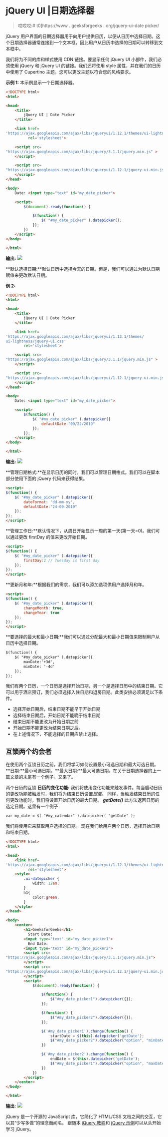 # jQuery UI |日期选择器

> 哎哎哎:# t0]https://www . geeksforgeeks . org/jquery-ui-date picker/

jQuery 用户界面的日期选择器用于向用户提供日历，以便从日历中选择日期。这个日期选择器通常连接到一个文本框，因此用户从日历中选择的日期可以转移到文本框中。

我们将为不同的库和样式使用 CDN 链接。要显示任何 jQuery UI 小部件，我们必须使用 jQuery 和 jQuery UI 的链接。我们还将使用 style 属性，并在我们的日历中使用了 Cupertino 主题。您可以更改主题以符合您的风格要求。

> <link href="’https://ajax.googleapis.com/ajax/libs/jqueryui/1.12.1/themes/ui-lightness/jquery-ui.css’" rel="’stylesheet’">

**示例 1:** 本示例显示一个日期选择器。

```html
<!DOCTYPE html>
<html>

<head>
    <title>
        jQuery UI | Date Picker
    </title>

    <link href=
'https://ajax.googleapis.com/ajax/libs/jqueryui/1.12.1/themes/ui-lightness/jquery-ui.css'
          rel='stylesheet'>

    <script src=
"https://ajax.googleapis.com/ajax/libs/jquery/3.1.1/jquery.min.js" >
    </script>

    <script src=
"https://ajax.googleapis.com/ajax/libs/jqueryui/1.12.1/jquery-ui.min.js" >
    </script>
</head>

<body>
    Date: <input type="text" id="my_date_picker">

    <script>
        $(document).ready(function() {

            $(function() {
                $( "#my_date_picker" ).datepicker();
            });
        })
    </script>
</body>

</html>
```

**输出:**
![](img/3fb99c3a050c6493f7252b9d9d992e04.png)

**默认选择日期:**默认日历中选择今天的日期。但是，我们可以通过为默认日期赋值来更改默认日期。

**例 2:**

```html
<!DOCTYPE html>
<html>

<head>
    <title>
        jQuery UI | Date Picker
    </title>

    <link href=
'https://ajax.googleapis.com/ajax/libs/jqueryui/1.12.1/themes/
ui-lightness/jquery-ui.css'
        rel='stylesheet'>

    <script src=
"https://ajax.googleapis.com/ajax/libs/jquery/3.1.1/jquery.min.js" >
    </script>

    <script src=
"https://ajax.googleapis.com/ajax/libs/jqueryui/1.12.1/jquery-ui.min.js" >
    </script>
</head>

<body>
    Date: <input type="text" id="my_date_picker">

    <script>
        $(function() {
            $( "#my_date_picker" ).datepicker({
                defaultDate:"09/22/2019"
            });
        });
    </script>
</body>

</html>
```

**输出:**
![](img/7285a36dff4738a20e2597918d71a08e.png)

**管理日期格式:**在显示日历的同时，我们可以管理日期格式。我们可以在脚本部分使用下面的 jQuery 代码来获得结果。

```html
<script>
$(function() {
    $( "#my_date_picker" ).datepicker({
        dateFormat: 'dd-mm-yy',
        defaultDate:"24-09-2019"
    });
});
</script>
```

**管理工作日:**默认情况下，从周日开始显示一周的第一天(第一天=0)。我们可以通过更改 firstDay 的值来更改开始日期。

```html
<script>
$(function() {
    $( "#my_date_picker" ).datepicker({
        firstDay:2 // Tuesday is first day
    });
});
</script>
```

**更新月和年:**根据我们的需求，我们可以添加选项供用户选择月和年。

```html
<script>
$(function() {
    $( "#my_date_picker" ).datepicker({
        changeMonth: true,
        changeYear: true
    });
});
</script>
```

**要选择的最大和最小日期:**我们可以通过分配最大和最小日期值来限制用户从日历中选择日期。

```html
$(function() {
    $( "#my_date_picker" ).datepicker({
        maxDate:'+3d',
        minDate: '-4d'
    });
});
```

我们有两个日历，一个日历是选择开始日期，另一个是选择日历中的结束日期。它可以用于酒店预订，我们必须选择入住日期和退房日期。此类安排必须满足以下条件。

*   选择开始日期后，结束日期不能早于开始日期
*   选择结束日期后，开始日期不能晚于结束日期
*   结束日期不能更改为开始日期之前
*   开始日期不能更改为结束日期之后。
*   在上述情况下，不能选择的日期应禁止选择。

## 互锁两个约会者

在使用两个互锁日历之前，我们将学习如何设置最小可选日期和最大可选日期。
**日期:**最小可选日期。**最大日期:**最大可选日期。在关于日期选择器的上一篇文章的末尾有一个例子。又来了。

两个日历的互锁
**日历的变化功能:**
我们将使用变化功能来触发事件。每当启动日历的更改功能被触发时，我们将为结束日历设置*提醒*。
同样，当触发结束日历的任何更改功能时，我们将设置开始日历的最大日期。
***getDate()***
此方法返回日历的选定日期。这里有一个例子

```html
var my_date = $( "#my_calendar" ).datepicker( "getDate" );
```

我们将使用它来获取用户选择的日期。
现在我们给用户两个日历，选择开始日期和结束日期。

```html
<!DOCTYPE html>
<html>

<head>
    <link href=
'https://ajax.googleapis.com/ajax/libs/jqueryui/1.12.1/themes/ui-lightness/jquery-ui.css' 
          rel='stylesheet'>
    <style>
        .ui-datepicker {
            width: 12em; 
        }
        h1{
            color:green;
        }
    </style>
</head>

<body>
    <center>
        <h1>GeeksforGeeks</h1> 
          Start Date:
        <input type="text" id="my_date_picker1"> 
          End Date:
        <input type="text" id="my_date_picker2">
        <script src=
"https://ajax.googleapis.com/ajax/libs/jquery/3.1.1/jquery.min.js">
        </script>
        <script src=
"https://ajax.googleapis.com/ajax/libs/jqueryui/1.12.1/jquery-ui.min.js">
        </script>
        <script>
            $(document).ready(function() {

                $(function() {
                    $("#my_date_picker1").datepicker({});
                });

                $(function() {
                    $("#my_date_picker2").datepicker({});
                });

                $('#my_date_picker1').change(function() {
                    startDate = $(this).datepicker('getDate');
                    $("#my_date_picker2").datepicker("option", "minDate", startDate);
                })

                $('#my_date_picker2').change(function() {
                    endDate = $(this).datepicker('getDate');
                    $("#my_date_picker1").datepicker("option", "maxDate", endDate);
                })
            })
        </script>
    </center>
</body>

</html>
```

**输出:**
![](img/1984c21fcbd0bfdcfc04e1bb6c2ef537.png)

jQuery 是一个开源的 JavaScript 库，它简化了 HTML/CSS 文档之间的交互，它以其“少写多做”的理念而闻名。
跟随本 [jQuery 教程](https://www.geeksforgeeks.org/jquery-tutorials/)和 [jQuery 示例](https://www.geeksforgeeks.org/jquery-examples/)可以从头开始学习 jQuery。